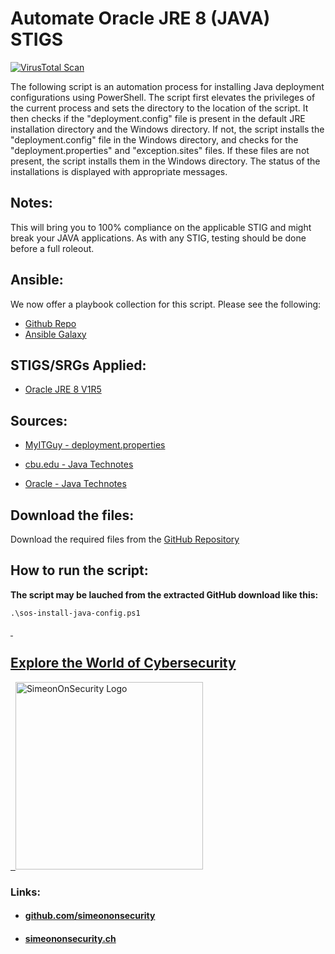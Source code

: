 
# Automate Oracle JRE 8 (JAVA) STIGS

[![VirusTotal Scan](https://github.com/simeononsecurity/Oracle-JRE-8-STIG-Script/actions/workflows/virustotal.yml/badge.svg)](https://github.com/simeononsecurity/Oracle-JRE-8-STIG-Script/actions/workflows/virustotal.yml)

The following script is an automation process for installing Java deployment configurations using PowerShell. The script first elevates the privileges of the current process and sets the directory to the location of the script. It then checks if the "deployment.config" file is present in the default JRE installation directory and the Windows directory. If not, the script installs the "deployment.config" file in the Windows directory, and checks for the "deployment.properties" and "exception.sites" files. If these files are not present, the script installs them in the Windows directory. The status of the installations is displayed with appropriate messages.

## Notes:

This will bring you to 100% compliance on the applicable STIG and might break your JAVA applications. As with any STIG, testing should be done before a full roleout.

## Ansible:
We now offer a playbook collection for this script. Please see the following:
- [Github Repo](https://github.com/simeononsecurity/Windows_STIG_Ansible)
- [Ansible Galaxy](https://galaxy.ansible.com/simeononsecurity/windows_stigs)

## STIGS/SRGs Applied:

- [Oracle JRE 8 V1R5](https://dl.dod.cyber.mil/wp-content/uploads/stigs/zip/U_Oracle_JRE_8_Windows_V1R5_STIG.zip)

## Sources:

- [MyITGuy - deployment.properties](https://gist.github.com/MyITGuy/9628895)

- [cbu.edu - Java Technotes](http://stu.cbu.edu/java/docs/technotes/guides/deploy/properties.html)

- [Oracle - Java Technotes](https://docs.oracle.com/javase/7/docs/technotes/guides/jweb/security/exception_site_list.html) 

## Download the files:

Download the required files from the [GitHub Repository](https://github.com/simeononsecurity/JAVA-STIG-Script)

## How to run the script:

**The script may be lauched from the extracted GitHub download like this:**

```
.\sos-install-java-config.ps1
```
<a href="https://simeononsecurity.ch" target="_blank" rel="noopener noreferrer">
  <h2>Explore the World of Cybersecurity</h2>
</a>
<a href="https://simeononsecurity.ch" target="_blank" rel="noopener noreferrer">
  <img src="https://simeononsecurity.ch/img/banner.png" alt="SimeonOnSecurity Logo" width="300" height="300">
</a>

### Links:
- #### [github.com/simeononsecurity](https://github.com/simeononsecurity)
- #### [simeononsecurity.ch](https://simeononsecurity.ch)

